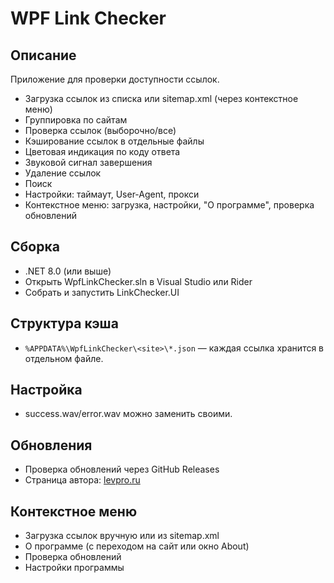 # WPF Link Checker

## Описание  
Приложение для проверки доступности ссылок.  
- Загрузка ссылок из списка или sitemap.xml (через контекстное меню)
- Группировка по сайтам  
- Проверка ссылок (выборочно/все)  
- Кэширование ссылок в отдельные файлы  
- Цветовая индикация по коду ответа  
- Звуковой сигнал завершения  
- Удаление ссылок  
- Поиск  
- Настройки: таймаут, User-Agent, прокси  
- Контекстное меню: загрузка, настройки, "О программе", проверка обновлений

## Сборка  
- .NET 8.0 (или выше)
- Открыть WpfLinkChecker.sln в Visual Studio или Rider
- Собрать и запустить LinkChecker.UI

## Структура кэша  
- `%APPDATA%\WpfLinkChecker\<site>\*.json` — каждая ссылка хранится в отдельном файле.

## Настройка  
- success.wav/error.wav можно заменить своими.

## Обновления  
- Проверка обновлений через GitHub Releases
- Страница автора: [levpro.ru](https://levpro.ru)

## Контекстное меню  
- Загрузка ссылок вручную или из sitemap.xml
- О программе (с переходом на сайт или окно About)
- Проверка обновлений
- Настройки программы
